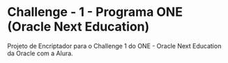 
# Challenge - 1 - Programa ONE (Oracle Next Education)

Projeto de Encriptador para o Challenge 1 do ONE - Oracle Next Education da Oracle com a Alura.
